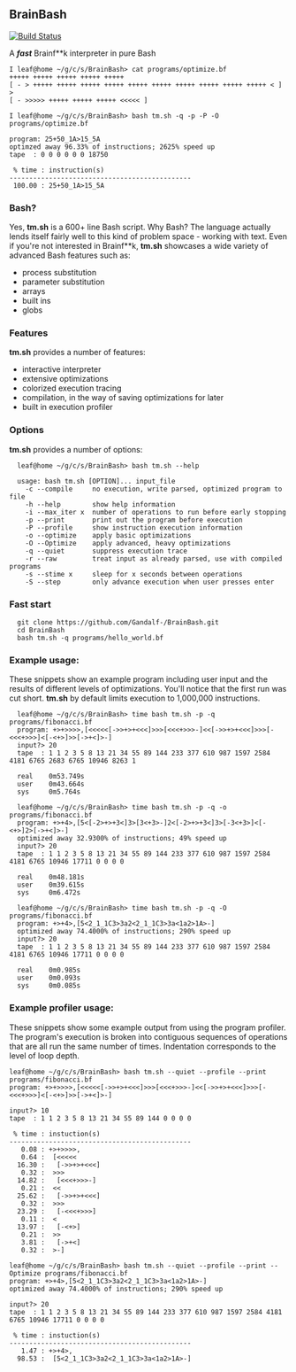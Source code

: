 ## BrainBash

[![Build Status](https://travis-ci.org/Gandalf-/BrainBash.svg?branch=master)](https://travis-ci.org/Gandalf-/BrainBash)

A **_fast_** Brainf\*\*k interpreter in pure Bash

```
I leaf@home ~/g/c/s/BrainBash> cat programs/optimize.bf
+++++ +++++ +++++ +++++ +++++
[ - > +++++ +++++ +++++ +++++ +++++ +++++ +++++ +++++ +++++ +++++ < ]
>
[ - >>>>> +++++ +++++ +++++ <<<<< ]

I leaf@home ~/g/c/s/BrainBash> bash tm.sh -q -p -P -O programs/optimize.bf

program: 25+50_1A>15_5A
optimzed away 96.33% of instructions; 2625% speed up
tape  : 0 0 0 0 0 0 18750

 % time : instruction(s)
----------------------------------------------
 100.00 : 25+50_1A>15_5A
```


### Bash?

Yes, **tm.sh** is a 600+ line Bash script. Why Bash? The language actually
lends itself fairly well to this kind of problem space - working with text.
Even if you're not interested in Brainf\*\*k, **tm.sh** showcases a wide
variety of advanced Bash features such as:
- process substitution
- parameter substitution
- arrays
- built ins
- globs

### Features

**tm.sh** provides a number of features:
- interactive interpreter
- extensive optimizations
- colorized execution tracing
- compilation, in the way of saving optimizations for later
- built in execution profiler

### Options

**tm.sh** provides a number of options:

```
  leaf@home ~/g/c/s/BrainBash> bash tm.sh --help

  usage: bash tm.sh [OPTION]... input_file
    -c --compile     no execution, write parsed, optimized program to file
    -h --help        show help information
    -i --max_iter x  number of operations to run before early stopping
    -p --print       print out the program before execution
    -P --profile     show instruction execution information
    -o --optimize    apply basic optimizations
    -O --Optimize    apply advanced, heavy optimizations
    -q --quiet       suppress execution trace
    -r --raw         treat input as already parsed, use with compiled programs
    -s --stime x     sleep for x seconds between operations
    -S --step        only advance execution when user presses enter
```

### Fast start
```
  git clone https://github.com/Gandalf-/BrainBash.git
  cd BrainBash
  bash tm.sh -q programs/hello_world.bf
```

### Example usage:

These snippets show an example program including user input and the results of
different levels of optimizations. You'll notice that the first run was cut
short. **tm.sh** by default limits execution to 1,000,000 instructions.

```
  leaf@home ~/g/c/s/BrainBash> time bash tm.sh -p -q programs/fibonacci.bf
  program: +>+>>>>,[<<<<<[->>+>+<<<]>>>[<<<+>>>-]<<[->>+>+<<<]>>>[-<<<+>>>]<[-<+>]>>[->+<]>-]
  input?> 20
  tape  : 1 1 2 3 5 8 13 21 34 55 89 144 233 377 610 987 1597 2584 4181 6765 2683 6765 10946 8263 1

  real    0m53.749s
  user    0m43.664s
  sys     0m5.764s

  leaf@home ~/g/c/s/BrainBash> time bash tm.sh -p -q -o programs/fibonacci.bf
  program: +>+4>,[5<[-2>+>+3<]3>[3<+3>-]2<[-2>+>+3<]3>[-3<+3>]<[-<+>]2>[->+<]>-]
  optimized away 32.9300% of instructions; 49% speed up
  input?> 20
  tape  : 1 1 2 3 5 8 13 21 34 55 89 144 233 377 610 987 1597 2584 4181 6765 10946 17711 0 0 0 0

  real    0m48.181s
  user    0m39.615s
  sys     0m6.472s

  leaf@home ~/g/c/s/BrainBash> time bash tm.sh -p -q -O programs/fibonacci.bf
  program: +>+4>,[5<2_1_1C3>3a2<2_1_1C3>3a<1a2>1A>-]
  optimized away 74.4000% of instructions; 290% speed up
  input?> 20
  tape  : 1 1 2 3 5 8 13 21 34 55 89 144 233 377 610 987 1597 2584 4181 6765 10946 17711 0 0 0 0

  real    0m0.985s
  user    0m0.093s
  sys     0m0.085s
```

### Example profiler usage:

These snippets show some example output from using the program profiler. The
program's execution is broken into contiguous sequences of operations that are
all run the same number of times. Indentation corresponds to the level of loop
depth.

```
leaf@home ~/g/c/s/BrainBash> bash tm.sh --quiet --profile --print programs/fibonacci.bf
program: +>+>>>>,[<<<<<[->>+>+<<<]>>>[<<<+>>>-]<<[->>+>+<<<]>>>[-<<<+>>>]<[-<+>]>>[->+<]>-]

input?> 10
tape  : 1 1 2 3 5 8 13 21 34 55 89 144 0 0 0 0

 % time : instuction(s)
----------------------------------------------
   0.08 : +>+>>>>,
   0.64 :  [<<<<<
  16.30 :   [->>+>+<<<]
   0.32 :  >>>
  14.82 :   [<<<+>>>-]
   0.21 :  <<
  25.62 :   [->>+>+<<<]
   0.32 :  >>>
  23.29 :   [-<<<+>>>]
   0.11 :  <
  13.97 :   [-<+>]
   0.21 :  >>
   3.81 :   [->+<]
   0.32 :  >-]

leaf@home ~/g/c/s/BrainBash> bash tm.sh --quiet --profile --print --Optimize programs/fibonacci.bf
program: +>+4>,[5<2_1_1C3>3a2<2_1_1C3>3a<1a2>1A>-]
optimized away 74.4000% of instructions; 290% speed up

input?> 20
tape  : 1 1 2 3 5 8 13 21 34 55 89 144 233 377 610 987 1597 2584 4181 6765 10946 17711 0 0 0 0

 % time : instuction(s)
----------------------------------------------
   1.47 : +>+4>,
  98.53 :  [5<2_1_1C3>3a2<2_1_1C3>3a<1a2>1A>-]

```
